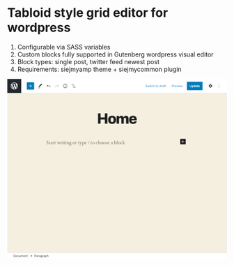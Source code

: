 # Tabloid style grid editor for wordpress

1. Configurable via SASS variables
2. Custom blocks fully supported in Gutenberg wordpress visual editor
3. Block types: single post, twitter feed newest post
4. Requirements: siejmyamp theme + siejmycommon plugin



![Tablogrid tutorial](./docs/img/tutorial-anim.gif)
